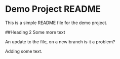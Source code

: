 # Demo Project README

This is a simple README file for the demo project.


##Heading 2 Some more text

An update to the file, on a new branch is it a problem?

Adding some text.

